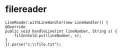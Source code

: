 filereader
==========
  	LineReader.withLineHandler(new LineHandler() {
  	@Override
  	public void handleLine(int lineNumber, String s) {
  		filInnhold.put(lineNumber, s);
  	}
    }).parse("c:\\file.txt");
